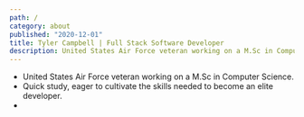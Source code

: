```yaml
---
path: /
category: about
published: "2020-12-01"
title: Tyler Campbell | Full Stack Software Developer
description: United States Air Force veteran working on a M.Sc in Computer Science
---
```


* United States Air Force veteran working on a M.Sc in Computer Science.
* Quick study, eager to cultivate the skills needed to become an elite developer.
* 

